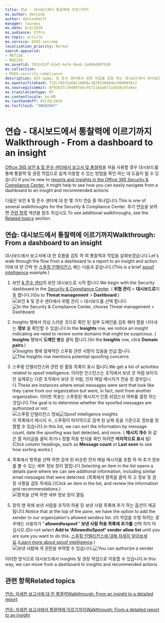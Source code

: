 ```yaml
---
title: 연습 - 대시보드에서 통찰력에 이르기까지
ms.author: deniseb
author: denisebmsft
manager: laurawi
ms.date: 6/4/2018
ms.audience: ITPro
ms.topic: article
ms.service: O365-seccomp
localization_priority: Normal
search.appverid:
- MET150
- MOE150
ms.assetid: 703c41df-b3e2-4e7e-9eeb-1a0b8d60fb56
ms.collection:
- M365-security-compliance
description: 보안 &amp; 및 준수 센터에서 권장 작업을 포함 하는 대시보드에서 대시보드를 진행 하는 방법을 알아봅니다.
ms.openlocfilehash: 732c78b35a60c1686bc382931688dec08080f8c2
ms.sourcegitcommit: 0f93b37c39d807dec91f118aa671a3430c47a9ac
ms.translationtype: MT
ms.contentlocale: ko-KR
ms.lasthandoff: 03/20/2019
ms.locfileid: "30692667"
---
```

# <a name="walkthrough---from-a-dashboard-to-an-insight"></a><span data-ttu-id="4031d-103">연습 - 대시보드에서 통찰력에 이르기까지</span><span class="sxs-lookup"><span data-stu-id="4031d-103">Walkthrough - From a dashboard to an insight</span></span>

<span data-ttu-id="4031d-104">[Office 365 보안 &amp; 및 준수 센터에서 보고서 및 통찰력](reports-and-insights-in-security-and-compliance.md)을 처음 사용할 경우 대시보드를 통해 통찰력 및 권장 작업으로 쉽게 이동할 수 있는 방법을 확인 하는 데 도움이 될 수 있습니다.</span><span class="sxs-lookup"><span data-stu-id="4031d-104">If you're new to [reports and insights in the Office 365 Security &amp; Compliance Center](reports-and-insights-in-security-and-compliance.md), it might help to see how you can easily navigate from a dashboard to an insight and recommended actions.</span></span> 
  
<span data-ttu-id="4031d-105">다음은 보안 &amp; 및 준수 센터에 대 한 몇 가지 연습 중 하나입니다.</span><span class="sxs-lookup"><span data-stu-id="4031d-105">This is one of several walkthroughs for the Security &amp; Compliance Center.</span></span> <span data-ttu-id="4031d-106">추가 연습을 보려면 [관련 항목](#related-topics) 섹션을 참조 하십시오.</span><span class="sxs-lookup"><span data-stu-id="4031d-106">To see additional walkthroughs, see the [Related topics](#related-topics) section.</span></span> 
  
## <a name="walkthrough-from-a-dashboard-to-an-insight"></a><span data-ttu-id="4031d-107">연습: 대시보드에서 통찰력에 이르기까지</span><span class="sxs-lookup"><span data-stu-id="4031d-107">Walkthrough: From a dashboard to an insight</span></span>

<span data-ttu-id="4031d-108">대시보드에서 보고서에 대 한 흐름을 검토 하 여 통찰력과 작업을 살펴보겠습니다.</span><span class="sxs-lookup"><span data-stu-id="4031d-108">Let's walk through the flow from a dashboard to a report to an insight and action.</span></span> <span data-ttu-id="4031d-109">이에 대 한 간략 한 [스푸핑 인텔리전스](learn-about-spoof-intelligence.md) 예는 다음과 같습니다.</span><span class="sxs-lookup"><span data-stu-id="4031d-109">(This is a brief [spoof intelligence](learn-about-spoof-intelligence.md) example.)</span></span> 
  
1. <span data-ttu-id="4031d-110">보안 [ &amp; 준수 센터](https://protection.office.com)의 보안 대시보드로 시작 합니다.</span><span class="sxs-lookup"><span data-stu-id="4031d-110">We begin with the Security dashboard in the [Security &amp; Compliance Center](https://protection.office.com).</span></span> <span data-ttu-id="4031d-111">( **위협 관리** \> **대시보드로**이동 합니다.)</span><span class="sxs-lookup"><span data-stu-id="4031d-111">(Go to **Threat management** \> **Dashboard**.)</span></span><br><span data-ttu-id="4031d-112">![보안 &amp; 및 준수 센터에서 위협 관리 \> 대시보드를 선택 합니다.](media/05a38660-eb13-4960-a266-11809c453d95.png)</span><span class="sxs-lookup"><span data-stu-id="4031d-112">![In the Security &amp; Compliance Center, choose Threat management \> Dashboard](media/05a38660-eb13-4960-a266-11809c453d95.png)</span></span><br>
  
2. <span data-ttu-id="4031d-113">Insights 행에서 의심 스러운 것으로 확인 된 일부 도메인을 검토 해야 함을 나타내는 **정보** 를 확인할 수 있습니다.</span><span class="sxs-lookup"><span data-stu-id="4031d-113">In the **Insights** row, we notice an insight indicating we need to review some domains that might be suspicious.</span></span> <span data-ttu-id="4031d-114">( **Insights** 행에서 **도메인 쌍**을 클릭 합니다.)</span><span class="sxs-lookup"><span data-stu-id="4031d-114">(In the **Insights** row, click **Domain pairs**.)</span></span><br><span data-ttu-id="4031d-115">![Insights 행에 잠재적인 스푸핑 관련 사항이 있음을 언급 합니다.](media/dd1d0cb3-3201-45d7-b41d-18a0944fe85d.png)</span><span class="sxs-lookup"><span data-stu-id="4031d-115">![The Insights row mentions potential spoofing concerns](media/dd1d0cb3-3201-45d7-b41d-18a0944fe85d.png)</span></span><br>
  
3. <span data-ttu-id="4031d-116">스푸핑 인텔리전스와 관련 된 활동 목록이 표시 됩니다.</span><span class="sxs-lookup"><span data-stu-id="4031d-116">We get a list of activities related to spoof intelligence.</span></span> <span data-ttu-id="4031d-117">이러한 인스턴스는 조직에서 보낸 것 처럼 보이지만 실제로는 다른 조직에서 보낸 것 처럼, 전자 메일 메시지가 전송 된 경우입니다.</span><span class="sxs-lookup"><span data-stu-id="4031d-117">These are instances where email messages were sent that look like they came from our organization but were, in fact, sent from another organization.</span></span> <span data-ttu-id="4031d-118">이러한 목표는 스푸핑된 메시지가 인증 되었는지 여부를 결정 하는 것입니다.</span><span class="sxs-lookup"><span data-stu-id="4031d-118">The goal is to determine whether the spoofed messages are authorized or not.</span></span><br><span data-ttu-id="4031d-119">![스푸핑 인텔리전스 정보](media/a2e2b4fd-0c1e-499f-8401-cf3089da82fa.png)</span><span class="sxs-lookup"><span data-stu-id="4031d-119">![Spoof intelligence insights](media/a2e2b4fd-0c1e-499f-8401-cf3089da82fa.png)</span></span><br><span data-ttu-id="4031d-120">이 목록에서 메시지 수, 스푸핑이 마지막으로 검색 된 날짜 등을 기준으로 정보를 정렬할 수 있습니다.</span><span class="sxs-lookup"><span data-stu-id="4031d-120">In this list, we can sort the information by message count, date the spoofing was last detected, and more.</span></span> <span data-ttu-id="4031d-121">( **메시지 개수** 와 같은 열 머리글을 클릭 하거나 정렬 작동 방식을 확인 하려면 **마지막으로 표시** 됨)</span><span class="sxs-lookup"><span data-stu-id="4031d-121">(Click column headings, such as **Message count** or **Last seen** to see how sorting works.)</span></span> 
    
4. <span data-ttu-id="4031d-122">목록에서 항목을 선택 하면 검색 된 비슷한 전자 메일 메시지를 포함 하 여 추가 정보를 볼 수 있는 세부 정보 창이 열립니다.</span><span class="sxs-lookup"><span data-stu-id="4031d-122">Selecting an item in the list opens a details pane where we can see additional information, including similar email messages that were detected.</span></span> <span data-ttu-id="4031d-123">(목록에서 항목을 클릭 하 고 정보 및 권장 사항을 검토 하세요.)</span><span class="sxs-lookup"><span data-stu-id="4031d-123">(Click an item in the list, and review the information and recommendations.)</span></span><br>![항목을 선택 하면 세부 정보 창이 열림](media/7ad1faa5-6ca2-474e-a609-eb275e0a8e59.png)<br>
  
5. <span data-ttu-id="4031d-125">창의 맨 위에 보낸 사람을 조직의 허용 된 보낸 사람 목록에 추가 하는 옵션이 제공 됩니다.</span><span class="sxs-lookup"><span data-stu-id="4031d-125">Notice that at the top of the pane, we have the option to add the sender to our organization's allowed senders list.</span></span> <span data-ttu-id="4031d-126">(이 작업을 수행 하려는 경우에는 사용자가 **' allowedtospoof ' 보낸 사람 허용 목록에 추가를** 선택 하지 마십시오.</span><span class="sxs-lookup"><span data-stu-id="4031d-126">(Do not select **Add to 'AllowedtoSpoof' sender allow list** until you are sure you want to do this.</span></span> <span data-ttu-id="4031d-127">[스푸핑 인텔리전스에 대해 자세히 알아보세요](learn-about-spoof-intelligence.md).)</span><span class="sxs-lookup"><span data-stu-id="4031d-127">[Learn more about spoof intelligence](learn-about-spoof-intelligence.md).)</span></span><br><span data-ttu-id="4031d-128">![보낸 사람에 게 권한을 부여할 수 있습니다.](media/caf0c20a-6047-486d-8060-5a229a3de49f.png)</span><span class="sxs-lookup"><span data-stu-id="4031d-128">![You can authorize a sender](media/caf0c20a-6047-486d-8060-5a229a3de49f.png)</span></span>
  
<span data-ttu-id="4031d-129">이러한 방식으로 대시보드에서 insights 및 권장 작업으로 이동할 수 있습니다.</span><span class="sxs-lookup"><span data-stu-id="4031d-129">In this way, we can move from a dashboard to insights and recommended actions.</span></span>
  
## <a name="related-topics"></a><span data-ttu-id="4031d-130">관련 항목</span><span class="sxs-lookup"><span data-stu-id="4031d-130">Related topics</span></span>

[<span data-ttu-id="4031d-131">연습: 자세한 보고서에 대 한 통찰력</span><span class="sxs-lookup"><span data-stu-id="4031d-131">Walkthrough: From an insight to a detailed report</span></span>](from-an-insight-to-a-detailed-report.md)
  
[<span data-ttu-id="4031d-132">연습: 자세한 보고서에서 통찰력에 이르기까지</span><span class="sxs-lookup"><span data-stu-id="4031d-132">Walkthrough: From a detailed report to an insight</span></span>](from-a-detailed-report-to-an-insight.md)
  

